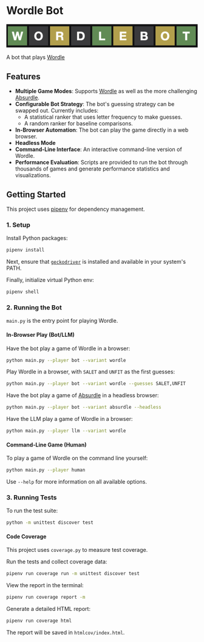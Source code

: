 # Wordle Bot

![](https://github.com/jbordoe/wordle-bot/blob/main/docs/wordlebot_50.png?raw=true)

A bot that plays [Wordle](https://www.nytimes.com/games/wordle/index.html)

## Features

*   **Multiple Game Modes**: Supports [Wordle](https://www.powerlanguage.co.uk/wordle/) as well as the more challenging [Absurdle](https://qntm.org/wordle).
*   **Configurable Bot Strategy**: The bot's guessing strategy can be swapped out. Currently includes:
    *   A statistical ranker that uses letter frequency to make guesses.
    *   A random ranker for baseline comparisons.
*   **In-Browser Automation**: The bot can play the game directly in a web browser.
*   **Headless Mode**
*   **Command-Line Interface**: An interactive command-line version of Wordle.
*   **Performance Evaluation**: Scripts are provided to run the bot through thousands of games and generate performance statistics and visualizations.

## Getting Started

This project uses [pipenv](https://pipenv.pypa.io/en/latest/) for dependency management.

### 1. Setup

Install Python packages:

```bash
pipenv install
```

Next, ensure that [`geckodriver`](https://github.com/mozilla/geckodriver) is installed and available in your system's PATH.

Finally, initialize virtual Python env:

```bash
pipenv shell
```

### 2. Running the Bot

`main.py` is the entry point for playing Wordle.

#### In-Browser Play (Bot/LLM)

Have the bot play a game of Wordle in a browser:
```bash
python main.py --player bot --variant wordle
```

Play Wordle in a browser, with `SALET` and `UNFIT` as the first guesses:
```bash
python main.py --player bot --variant wordle --guesses SALET,UNFIT
```

Have the bot play a game of [Absurdle](https://qntm.org/wordle) in a headless browser:
```bash
python main.py --player bot --variant absurdle --headless
```

Have the LLM play a game of Wordle in a browser:
```bash
python main.py --player llm --variant wordle
```

#### Command-Line Game (Human)

To play a game of Wordle on the command line yourself:
```bash
python main.py --player human
```

Use `--help` for more information on all available options.

### 3. Running Tests

To run the test suite:
```bash
python -m unittest discover test
```

#### Code Coverage

This project uses `coverage.py` to measure test coverage.

Run the tests and collect coverage data:
```bash
pipenv run coverage run -m unittest discover test
```

View the report in the terminal:
```bash
pipenv run coverage report -m
```

Generate a detailed HTML report:
```bash
pipenv run coverage html
```
The report will be saved in `htmlcov/index.html`.
